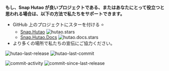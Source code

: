 **もし、Snap Hutao が良いプロジェクトである、またはあなたにとって役立つと思われる場合は、以下の方法で私たちをサポートできます。**

- GitHub 上のプロジェクトにスターを付ける ⭐
  - [Snap.Hutao](https://github.com/DGP-Studio/Snap.Hutao) ![hutao.stars](https://img.shields.io/github/stars/DGP-Studio/Snap.Hutao?style=plastic&color=red)
  - [Snap.Hutao.Docs](https://github.com/DGP-Studio/Snap.Hutao.Docs) ![hutao.docs.stars](https://img.shields.io/github/stars/DGP-Studio/Snap.Hutao.Docs?style=plastic&color=red)
- より多くの場所で私たちの宣伝にご協力ください。

![hutao-last-release](https://img.shields.io/github/release-date/DGP-Studio/Snap.Hutao?display_date=published_at&style=for-the-badge&label=Last%20Release)
![hutao-last-commit](https://img.shields.io/github/last-commit/DGP-Studio/Snap.Hutao/develop?style=for-the-badge)

![commit-activity](https://img.shields.io/github/commit-activity/y/DGP-Studio/Snap.Hutao?style=for-the-badge)
![commit-since-last-release](https://img.shields.io/github/commits-since/DGP-Studio/Snap.Hutao/latest/develop?style=for-the-badge)
